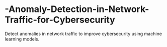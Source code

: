 # -Anomaly-Detection-in-Network-Traffic-for-Cybersecurity
Detect anomalies in network traffic to improve cybersecurity using machine learning models.
